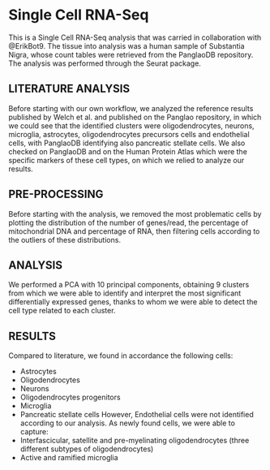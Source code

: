 # Single Cell RNA-Seq
This is a Single Cell RNA-Seq analysis that was carried in collaboration with @ErikBot9. 
The tissue into analysis was a human sample of Substantia Nigra, whose count tables were retrieved from the PanglaoDB repository. The analysis was performed through the Seurat package. 

## LITERATURE ANALYSIS
Before starting with our own workflow, we analyzed the reference results published by Welch et al. and published on the Panglao repository, in which we could see that the identified clusters were oligodendrocytes, neurons, microglia, astrocytes, oligodendrocytes precursors cells and endothelial cells, with PanglaoDB identifying also pancreatic stellate cells. We also checked on PanglaoDB and on the Human Protein Atlas which were the specific markers of these cell types, on which we relied to analyze our results.

## PRE-PROCESSING
Before starting with the analysis, we removed the most problematic cells by plotting the distribution of the number of genes/read, the percentage of mitochondrial DNA and percentage of RNA, then filtering cells according to the outliers of these distributions. 

## ANALYSIS 
We performed a PCA with 10 principal components, obtaining 9 clusters from which we were able to identify and interpret the most significant differentially expressed genes, thanks to whom we were able to detect the cell type related to each cluster.  

## RESULTS
Compared to literature, we found in accordance the following cells:
- Astrocytes
- Oligodendrocytes
- Neurons
- Oligodendrocytes progenitors
- Microglia
- Pancreatic stellate cells
However, Endothelial cells were not identified according to our analysis. 
As newly found cells, we were able to capture:
- Interfascicular, satellite and pre-myelinating oligodendrocytes (three different subtypes of oligodendrocytes)
- Active and ramified microglia
